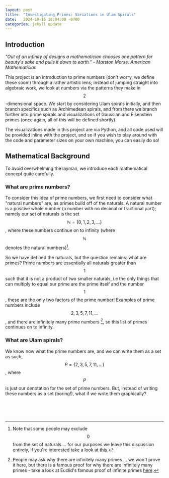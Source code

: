 ```yaml
---
layout: post
title:  "Investigating Primes: Variations in Ulam Spirals"
date:   2024-10-16 18:04:00 -0700
categories: jekyll update
---
```


<!-- You’ll find this post in your `_posts` directory. Go ahead and edit it and re-build the site to see your changes. You can rebuild the site in many different ways, but the most common way is to run `jekyll serve`, which launches a web server and auto-regenerates your site when a file is updated.

Jekyll requires blog post files to be named according to the following format:

`YEAR-MONTH-DAY-title.MARKUP`

Where `YEAR` is a four-digit number, `MONTH` and `DAY` are both two-digit numbers, and `MARKUP` is the file extension representing the format used in the file. After that, include the necessary front matter. Take a look at the source for this post to get an idea about how it works.

Jekyll also offers powerful support for code snippets: -->

<!-- {% highlight ruby %}
def print_hi(name)
  puts "Hi, #{name}"
end
print_hi('Tom')
#=> prints 'Hi, Tom' to STDOUT.
{% endhighlight %} -->

## Introduction

*"Out of an infinity of designs a mathematician chooses one pattern for beauty's
sake and pulls it down to earth." - Marston Morse, American Mathematician*

This project is an introduction to prime numbers (don't worry, we define these soon!)
through a rather artistic lens; instead of jumping straight into algebraic work,
we look at numbers via the patterns they make in $$2$$-dimensional space. We start
by considering Ulam spirals initially, and then branch specifics such as Archimedean
spirals, and from there we branch further into prime spirals and visualizations
of Gaussian and Eisenstein primes (once again, all of this will be defined shortly).

The visualizations made in this project are via Python, and all code used will be provided
inline with the project, and so if you wish to play around with the code and parameter
sizes on your own machine, you can easily do so!

## Mathematical Background

To avoid overwhelming the layman, we introduce each mathematical concept
quite carefully.

### What are prime numbers?

To consider this idea of prime numbers, we first need to consider what "natural
numbers" are, as primes build off of the naturals. A natural number is
a positive whole number (a number with no decimal or fractional part);
namely our set of naturals is the set $$\mathbb{N} = \{0, 1, 2, 3, ...\}$$,
where these numbers continue on to infinity (where $$\mathbb{N}$$ denotes the
natural numbers)[^1].

So we have defined the naturals, but the question remains: what are primes?
Prime numbers are essentially all naturals greater than $$1$$ such that
it is not a product of two smaller naturals, i.e the only things that can
multiply to equal our prime are the prime itself and the number $$1$$, these
are the only two factors of the prime number! Examples of prime numbers include
$$2, 3, 5, 7, 11, ...$$, and there are infinitely many prime numbers [^2], so this
list of primes continues on to infinity.

### What are Ulam spirals?

We know now what the prime numbers are, and we can write them as a set as such,
$$P = \{2, 3, 5, 7, 11, ...\}$$, where $$P$$ is just our denotation for the
set of prime numbers. But, instead of writing these numbers as a set (boring!),
what if we write them graphically?

<br />
<br />
<br />

[^1]: Note that some people may exclude $$0$$ from the set of naturals ... for our purposes we leave this discussion entirely, if you're interested take a look at [this][1].

[^2]: People may ask why there are infinitely many primes ... we won't prove it here, but there is a famous proof for why there are infinitely many primes - take a look at Euclid's famous proof of infinite primes [here][2].

[1]: https://math.stackexchange.com/questions/283/is-0-a-natural-number

[2]: https://en.wikipedia.org/wiki/Euclid%27s_theorem
